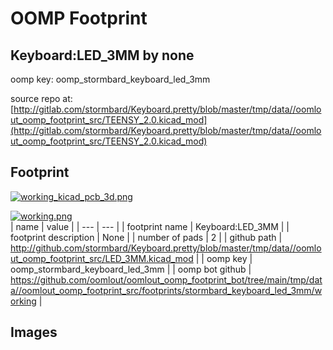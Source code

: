 # OOMP Footprint  
## Keyboard:LED_3MM  by none  
  
oomp key: oomp_stormbard_keyboard_led_3mm  
  
source repo at: [http://gitlab.com/stormbard/Keyboard.pretty/blob/master/tmp/data//oomlout_oomp_footprint_src/TEENSY_2.0.kicad_mod](http://gitlab.com/stormbard/Keyboard.pretty/blob/master/tmp/data//oomlout_oomp_footprint_src/TEENSY_2.0.kicad_mod)  
## Footprint  
  
[![working_kicad_pcb_3d.png](working_kicad_pcb_3d_600.png)](working_kicad_pcb_3d.png)  
  
[![working.png](working_600.png)](working.png)  
| name | value | 
| --- | --- | 
| footprint name | Keyboard:LED_3MM | 
| footprint description | None | 
| number of pads | 2 | 
| github path | http://github.com/stormbard/Keyboard.pretty/blob/master/tmp/data//oomlout_oomp_footprint_src/LED_3MM.kicad_mod | 
| oomp key | oomp_stormbard_keyboard_led_3mm | 
| oomp bot github | https://github.com/oomlout/oomlout_oomp_footprint_bot/tree/main/tmp/data//oomlout_oomp_footprint_src/footprints/stormbard_keyboard_led_3mm/working | 
## Images  
